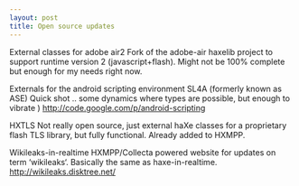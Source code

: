 ```yaml
---
layout: post
title: Open source updates
---
```


External classes for adobe air2
Fork of the adobe-air haxelib project to support runtime version 2 (javascript+flash).
Might not be 100% complete but enough for my needs right now.

Externals for the android scripting environment SL4A (formerly known as ASE)
Quick shot .. some dynamics where types are possible, but enough to vibrate )
http://code.google.com/p/android-scripting

HXTLS
Not really open source, just external haXe classes for a proprietary flash TLS library, but fully functional. Already added to HXMPP.

Wikileaks-in-realtime
HXMPP/Collecta powered website for updates on term ‘wikileaks‘.
Basically the same as haxe-in-realtime.
http://wikileaks.disktree.net/
